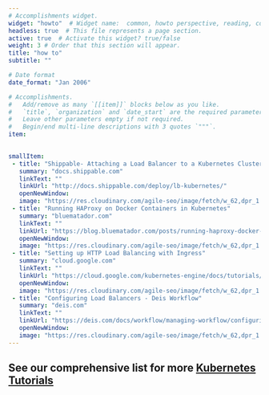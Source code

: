 ```yaml
---
# Accomplishments widget.
widget: "howto"  # Widget name:  common, howto perspective, reading, cd-with-jenkins-and-docker  etc
headless: true  # This file represents a page section.
active: true  # Activate this widget? true/false
weight: 3 # Order that this section will appear.
title: "how to"
subtitle: ""

# Date format
date_format: "Jan 2006"

# Accomplishments.
#   Add/remove as many `[[item]]` blocks below as you like.
#   `title`, `organization` and `date_start` are the required parameters.
#   Leave other parameters empty if not required.
#   Begin/end multi-line descriptions with 3 quotes `"""`.
item:
 

smallItem: 
 - title: "Shippable- Attaching a Load Balancer to a Kubernetes Cluster"
   summary: "docs.shippable.com"
   linkText: ""
   linkUrl: "http://docs.shippable.com/deploy/lb-kubernetes/"
   openNewWindow: 
   image: "https://res.cloudinary.com/agile-seo/image/fetch/w_62,dpr_1.0,d_blank_am8gzx.png/https%3A%2F%2Flogo.clearbit.com%2Fdocs.shippable.com%3Fsize%3D250" 
 - title: "Running HAProxy on Docker Containers in Kubernetes"
   summary: "bluematador.com"
   linkText: ""
   linkUrl: "https://blog.bluematador.com/posts/running-haproxy-docker-containers-kubernetes/"
   openNewWindow: 
   image: "https://res.cloudinary.com/agile-seo/image/fetch/w_62,dpr_1.0,d_blank_am8gzx.png/https%3A%2F%2Flogo.clearbit.com%2Fbluematador.com%3Fsize%3D250" 
 - title: "Setting up HTTP Load Balancing with Ingress"
   summary: "cloud.google.com"
   linkText: ""
   linkUrl: "https://cloud.google.com/kubernetes-engine/docs/tutorials/http-balancer"
   openNewWindow: 
   image: "https://res.cloudinary.com/agile-seo/image/fetch/w_62,dpr_1.0,d_blank_am8gzx.png/https%3A%2F%2Flogo.clearbit.com%2Fcloud.google.com%3Fsize%3D250" 
 - title: "Configuring Load Balancers - Deis Workflow"
   summary: "deis.com"
   linkText: ""
   linkUrl: "https://deis.com/docs/workflow/managing-workflow/configuring-load-balancers/"
   openNewWindow: 
   image: "https://res.cloudinary.com/agile-seo/image/fetch/w_62,dpr_1.0,d_blank_am8gzx.png/https%3A%2F%2Flogo.clearbit.com%2Fdeis.com%3Fsize%3D250" 
---
```

## See our comprehensive list for more [Kubernetes Tutorials](https://www.aquasec.com/wiki/display/containers/70+Best+Kubernetes+Tutorials)
